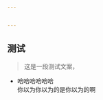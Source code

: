 ```yaml
---


---
```


<h2 id="测试">测试</h2>
<blockquote>
<p>这是一段测试文案，</p>
</blockquote>
<ul>
<li>哈哈哈哈哈哈<br>
你以为你以为的是你以为的啊</li>
</ul>

